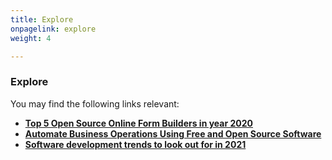 ```yaml
---
title: Explore
onpagelink: explore
weight: 4

---
```


### **Explore**

You may find the following links relevant:

*   **[Top 5 Open Source Online Form Builders in year 2020](https://blog.containerize.com/2020/10/08/top-5-open-source-online-form-builders-in-year-2020/)**
*   **[Automate Business Operations Using Free and Open Source Software](https://blog.containerize.com/2020/08/27/automate-business-operations-using-open-source-software/)**
*   **[Software development trends to look out for in 2021](https://blog.containerize.com/2021/04/09/software-development-trends-to-look-out-for-in-2021/)**
